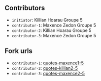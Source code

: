 ## Contributors
- `initiator`: Killian Hoarau Groupe 5
- `contributor-1`: Maxence Zedon Groupe 5
- `contributor-2`: Killian Hoarau Groupe 5
- `contributor-3`: Maxence Zedon Groupe 5

## Fork urls
- `contributor-1`: [quotes-maxence1-5](url-1)
- `contributor-2`: [quotes-killian2-5](https://github.com/Mierukey/quotes-killian2-5)
- `contributor-3`: [quotes-maxence2-5](url-3)
